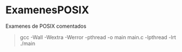 # ExamenesPOSIX
Examenes de POSIX comentados 

> gcc -Wall -Wextra -Werror -pthread -o main main.c -lpthread -lrt
> ./main
